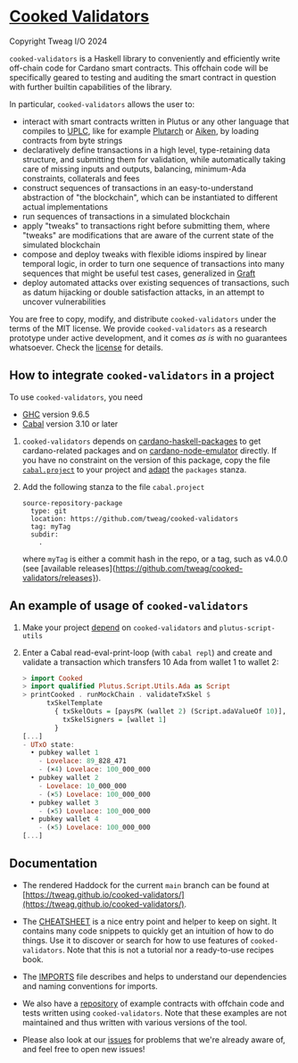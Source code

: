 # [Cooked Validators](https://github.com/tweag/cooked-validators/)

Copyright Tweag I/O 2024

`cooked-validators` is a Haskell library to conveniently and
efficiently write off-chain code for Cardano smart contracts. This
offchain code will be specifically geared to testing and auditing the
smart contract in question with further builtin capabilities of the
library.

In particular, `cooked-validators` allows the user to:
- interact with smart contracts written in Plutus or any other language
  that compiles to [UPLC](https://plutonomicon.github.io/plutonomicon/uplc),
  like for example [Plutarch](https://github.com/Plutonomicon/plutarch-plutus)
  or [Aiken](https://aiken-lang.org/), by loading contracts from byte strings
- declaratively define transactions in a high level, type-retaining
  data structure, and submitting them for validation, while
  automatically taking care of missing inputs and outputs, balancing,
  minimum-Ada constraints, collaterals and fees
- construct sequences of transactions in an easy-to-understand
  abstraction of "the blockchain", which can be instantiated to
  different actual implementations
- run sequences of transactions in a simulated blockchain
- apply "tweaks" to transactions right before submitting them, where
  "tweaks" are modifications that are aware of the current state of
  the simulated blockchain
- compose and deploy tweaks with flexible idioms inspired by linear
  temporal logic, in order to turn one sequence of transactions into
  many sequences that might be useful test cases, generalized in
  [Graft](https://github.com/tweag/graft)
- deploy automated attacks over existing sequences of transactions,
  such as datum hijacking or double satisfaction attacks, in an attempt
  to uncover vulnerabilities

You are free to copy, modify, and distribute `cooked-validators` under
the terms of the MIT license. We provide `cooked-validators` as a
research prototype under active development, and it comes _as is_ with
no guarantees whatsoever. Check the [license](LICENSE) for details.

## How to integrate `cooked-validators` in a project

To use `cooked-validators`, you need
- [GHC](https://www.haskell.org/ghc/download_ghc_9_6_5.html) version 9.6.5
- [Cabal](https://www.haskell.org/cabal) version 3.10 or later

1. `cooked-validators` depends on
[cardano-haskell-packages](https://github.com/input-output-hk/cardano-haskell-packages)
to get cardano-related packages and on
[cardano-node-emulator](https://github.com/IntersectMBO/cardano-node-emulator)
directly. If you have no constraint on the version of this package,
copy the file [`cabal.project`](./cabal.project) to your project and
[adapt](https://cabal.readthedocs.io/en/stable/cabal-project.html#specifying-the-local-packages)
the `packages` stanza.
   
2. Add the following stanza to the file `cabal.project`
   ```cabal.project
   source-repository-package
     type: git
     location: https://github.com/tweag/cooked-validators
     tag: myTag
     subdir:
       .
   ```
   where `myTag` is either a commit hash in the repo, or a tag, such as v4.0.0 (see [available releases]{https://github.com/tweag/cooked-validators/releases}).
   
## An example of usage of `cooked-validators`
   
1. Make your project
   [depend](https://cabal.readthedocs.io/en/stable/getting-started.html#adding-dependencies)
   on `cooked-validators` and `plutus-script-utils`
   
3. Enter a Cabal read-eval-print-loop (with `cabal repl`)
   and create and validate a transaction which transfers 10 Ada
   from wallet 1 to wallet 2:
   ```haskell
   > import Cooked
   > import qualified Plutus.Script.Utils.Ada as Script
   > printCooked . runMockChain . validateTxSkel $
         txSkelTemplate
           { txSkelOuts = [paysPK (wallet 2) (Script.adaValueOf 10)],
             txSkelSigners = [wallet 1]
           }
   [...]
   - UTxO state:
     • pubkey wallet 1
       - Lovelace: 89_828_471
       - (×4) Lovelace: 100_000_000
     • pubkey wallet 2
       - Lovelace: 10_000_000
       - (×5) Lovelace: 100_000_000
     • pubkey wallet 3
       - (×5) Lovelace: 100_000_000
     • pubkey wallet 4
       - (×5) Lovelace: 100_000_000
   [...]
   ```

## Documentation

- The rendered Haddock for the current `main` branch can be found at
[https://tweag.github.io/cooked-validators/](https://tweag.github.io/cooked-validators/).

- The [CHEATSHEET](doc/CHEATSHEET.md) is a nice entry point and helper
to keep on sight. It contains many code snippets to quickly get an
intuition of how to do things. Use it to discover or search for how to
use features of `cooked-validators`. Note that this is not a tutorial
nor a ready-to-use recipes book.

- The [IMPORTS](doc/IMPORTS.md) file describes and helps
  to understand our dependencies and naming conventions for imports.

- We also have a
[repository](https://github.com/tweag/cooked-smart-contracts) of
example contracts with offchain code and tests written using
`cooked-validators`. Note that these examples are not maintained and
thus written with various versions of the tool.

- Please also look at our
[issues](https://github.com/tweag/cooked-validators/issues) for
problems that we're already aware of, and feel free to open new
issues!
